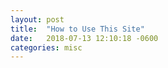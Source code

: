 ```yaml
---
layout: post
title:  "How to Use This Site"
date:   2018-07-13 12:10:18 -0600
categories: misc
---
```


